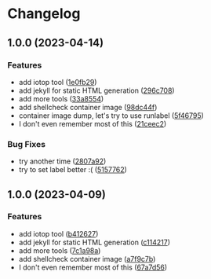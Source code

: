 # Changelog

## 1.0.0 (2023-04-14)


### Features

* add iotop tool ([1e0fb29](https://github.com/akdev1l/container-images/commit/1e0fb29e87b0ecd2c9b044b66fc98f1b8adebbf6))
* add jekyll for static HTML generation ([296c708](https://github.com/akdev1l/container-images/commit/296c70894c5e2cbee0ef0cb07c27af0dbe4ea094))
* add more tools ([33a8554](https://github.com/akdev1l/container-images/commit/33a85548cd03b265d8966bc8614f2024012cd187))
* add shellcheck container image ([98dc44f](https://github.com/akdev1l/container-images/commit/98dc44f7d3b9518ebc14e2a13ea8040829f03a0e))
* container image dump, let's try to use runlabel ([5f46795](https://github.com/akdev1l/container-images/commit/5f467959358d6150cb743a713d6dc5b219b6bb7f))
* I don't even remember most of this ([21ceec2](https://github.com/akdev1l/container-images/commit/21ceec2a8996abd824c98aadbd72d3748f9a9db3))


### Bug Fixes

* try another time ([2807a92](https://github.com/akdev1l/container-images/commit/2807a922fc28014fb860ecd1ef60cea979bab1f3))
* try to set label better :( ([5157762](https://github.com/akdev1l/container-images/commit/51577620c81d3c573e4a506873f9fa044d8b2756))

## 1.0.0 (2023-04-09)


### Features

* add iotop tool ([b412627](https://github.com/akdev1l/container-images/commit/b4126277449f33d0c697168e027f55500cdddfac))
* add jekyll for static HTML generation ([c114217](https://github.com/akdev1l/container-images/commit/c1142178843744c3f180b6682719bb76618a7a04))
* add more tools ([7c1a98a](https://github.com/akdev1l/container-images/commit/7c1a98af11114e44659340319bb9a5e4e2744f79))
* add shellcheck container image ([a7f9c7b](https://github.com/akdev1l/container-images/commit/a7f9c7b6b854b72b5f93daf91709d7b9abd1c2e7))
* I don't even remember most of this ([67a7d56](https://github.com/akdev1l/container-images/commit/67a7d565e20a8ba60138a71e8e1acd5b45e0d8aa))
